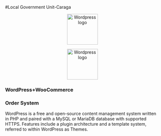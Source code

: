  #Local Government Unit-Caraga
<html>
 
<p align="center"><a href="https://vuejs.org" target="_blank" rel="noopener noreferrer"><img height="100" src="https://www.freepnglogos.com/uploads/wordpress-logo-png/wordpress-logo-png-transparent-wordpress-logo-images-pluspng-6.png" alt="Wordpress logo"></a></p>
  
 <p align="center"><a href="https://vuejs.org" target="_blank" rel="noopener noreferrer"><img height="100" src="https://www.pngkey.com/png/full/369-3690166_integrate-woocommerce-icons-for-work-experience.png" alt="Wordpress logo"></a></p>
<h3>WordPress+WooCommerce</h3>
<h3>Order System</h3>
  <p>WordPress is a free and open-source content management system written in PHP and paired with a MySQL or MariaDB database with supported HTTPS. Features include a plugin architecture and a template system, referred to within WordPress as Themes.</p>
</html>
